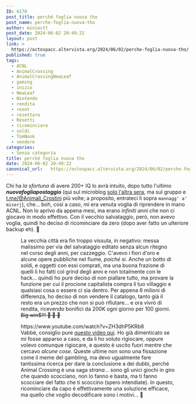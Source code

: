```yaml
---
ID: 6178
post_title: perché foglia nuova tho
post_name: perche-foglia-nuova-tho
author: minioctt
post_date: 2024-06-02 20:49:22
layout: post
link: >
  https://octospacc.altervista.org/2024/06/02/perche-foglia-nuova-tho/
published: true
tags:
  - ACNL
  - AnimalCrossing
  - AnimalCrossingNewLeaf
  - gaming
  - inizio
  - NewLeaf
  - Nintendo
  - rendita
  - reset
  - resettare
  - Resetti
  - ricominciare
  - soldi
  - TomNook
  - vendere
categories:
  - Senza categoria
title: perché foglia nuova tho
date: 2024-06-02 20:49:22
canonical_url:   https://octospacc.altervista.org/2024/06/02/perche-foglia-nuova-tho/
---
```

<!-- wp:paragraph -->
<p>Chi ha <em>la sfortuna</em> di avere 200+ IQ lo avrà intuito, dopo tutto l'ultimo <em><strong>nuovafogliapostaggio</strong></em> (qui sul microblog <a href="/microblog-mirror/2024/06/01/la-figaggine-dei-crostini/">solo l'altra sera</a>, ma sul gruppo e <a href="https://t.me/Animali_Crostini">t.me/@Animali_Crostini</a> più volte; a proposito, entrateci lì sopra <code>mannagg' a' miserj</code>), che... boh, così a caso, mi era venuta voglia di riprendere in mano ACNL. Non lo aprivo da appena mesi, ma erano <em>infiniti anni</em> che non ci giocavo in modo effettivo. Con il vecchio salvataggio, però, non avevo voglia, quindi ho deciso di ricominciare da zero (dopo aver fatto un ulteriore backup eh). 🍃️</p>
<!-- /wp:paragraph -->

<!-- wp:paragraph -->
<p></p>
<!-- /wp:paragraph -->

<!-- wp:image {"id":6179,"sizeSlug":"full","linkDestination":"none"} -->
<figure class="wp-block-image size-full"><img src="{{site.cdnurl}}/assets/uploads/2024/06/image-1.png" alt="" class="wp-image-6179"/><figcaption class="wp-element-caption">La vecchia città era fin troppo vissuta, in negativo: messa malissimo per via del salvataggio editato senza alcun ritegno nel corso degli anni, per cazzeggio. C'avevo i fiori d'oro e alcune opere pubbliche nel fiume, <em>poiché si</em>. Anche un botto di soldi, e oggetti con essi comprati, ma una buona frazione di quelli li ho fatti col grind degli anni e non totalmente con le hack... quindi ho pure deciso di non piallare tutto, ma provare la funzione per cui il procione capitalista compra il tuo villaggio e qualsiasi cosa o essere ci sia dentro. Per appena 6 milioni di differenza, ho deciso di non vendere il catalogo, tanto già il resto era un prezzo che non si può rifiutare... e ora vivrò di rendita, ricevendo bonifici da 200K ogni giorno per 100 giorni. <s>Big win$!!! 🤑️ 🎰️ 🎰️</s></figcaption></figure>
<!-- /wp:image -->

<!-- wp:paragraph -->
<p></p>
<!-- /wp:paragraph -->

<!-- wp:embed {"url":"https://www.youtube.com/watch?v=ZH3dhP5KRb8","type":"video","providerNameSlug":"youtube","responsive":true,"className":"wp-embed-aspect-16-9 wp-has-aspect-ratio"} -->
<figure class="wp-block-embed is-type-video is-provider-youtube wp-block-embed-youtube wp-embed-aspect-16-9 wp-has-aspect-ratio"><div class="wp-block-embed__wrapper">
https://www.youtube.com/watch?v=ZH3dhP5KRb8
</div><figcaption class="wp-element-caption">Vabbé, consiglio pure <a href="https://www.youtube.com/watch?v=ZH3dhP5KRb8">questo video qui</a>. Ho già dimenticato se mi fosse apparso a caso, e da lì ho voluto rigiocare, oppure volevo comunque rigiocare, e questo è uscito fuori mentre che cercavo <em>alcune cose</em>. Queste ultime non sono una fissazione come il meme del gambling, ma devo ugualmente fare tantissima ricerca per dare la conclusione a dei dubbi, perché Animal Crossing è una saga <em>strana</em>... sono gli unici giochi in giro che quando scocciano, non lo fanno e basta, ma ti fanno scocciare del fatto che ti scoccino (spero intendiate). In questo, ricominciare da capo è effettivamente una soluzione efficace, ma quello che voglio decodificare sono i motivi... 🤥️</figcaption></figure>
<!-- /wp:embed -->